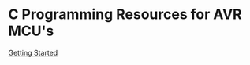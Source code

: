 # C Programming Resources for AVR MCU's
 
[Getting Started][Getting_Started_URL]


[Getting_Started_URL]: https://jason-duffy.github.io/C-Programming-Resources-for-AVR-MCU-s/getting-started/index.html